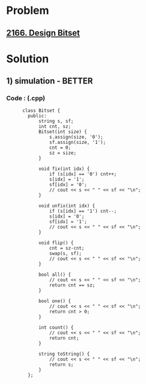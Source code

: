 # Problem

## [2166. Design Bitset](https://leetcode.com/problems/design-bitset/)


# Solution 

## 1) simulation - BETTER

       
      
      
   ### Code : (.cpp)
    
          class Bitset {
            public:
                string s, sf;
                int cnt, sz;
                Bitset(int size) {
                    s.assign(size, '0');
                    sf.assign(size, '1');
                    cnt = 0;
                    sz = size;
                }

                void fix(int idx) {
                    if (s[idx] == '0') cnt++;
                    s[idx] = '1';
                    sf[idx] = '0';
                    // cout << s << " " << sf << "\n";
                }

                void unfix(int idx) {
                    if (s[idx] == '1') cnt--;
                    s[idx] = '0';
                    sf[idx] = '1';
                    // cout << s << " " << sf << "\n";
                }

                void flip() {
                    cnt = sz-cnt;
                    swap(s, sf);
                    // cout << s << " " << sf << "\n";
                }

                bool all() {
                    // cout << s << " " << sf << "\n";
                    return cnt == sz;
                }

                bool one() {
                    // cout << s << " " << sf << "\n";
                    return cnt > 0;
                }

                int count() {
                    // cout << s << " " << sf << "\n";
                    return cnt;
                }

                string toString() {
                    // cout << s << " " << sf << "\n";
                    return s;
                }
            };
